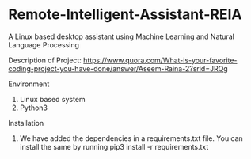 # Remote-Intelligent-Assistant-REIA
A Linux based desktop assistant using Machine Learning and Natural Language Processing

Description of Project: https://www.quora.com/What-is-your-favorite-coding-project-you-have-done/answer/Aseem-Raina-2?srid=JRQg

Environment
1. Linux based system
2. Python3

Installation
1. We have added the dependencies in a requirements.txt file. You can install the same by running 
   pip3 install -r requirements.txt
